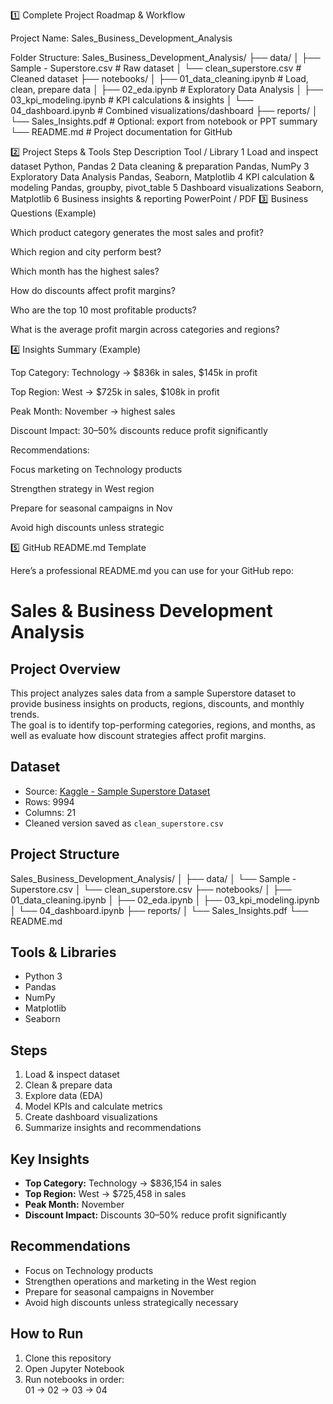 1️⃣ Complete Project Roadmap & Workflow

Project Name: Sales_Business_Development_Analysis

Folder Structure:
Sales_Business_Development_Analysis/
├── data/
│ ├── Sample - Superstore.csv # Raw dataset
│ └── clean_superstore.csv # Cleaned dataset
├── notebooks/
│ ├── 01_data_cleaning.ipynb # Load, clean, prepare data
│ ├── 02_eda.ipynb # Exploratory Data Analysis
│ ├── 03_kpi_modeling.ipynb # KPI calculations & insights
│ └── 04_dashboard.ipynb # Combined visualizations/dashboard
├── reports/
│ └── Sales_Insights.pdf # Optional: export from notebook or PPT summary
└── README.md # Project documentation for GitHub

2️⃣ Project Steps & Tools
Step Description Tool / Library
1 Load and inspect dataset Python, Pandas
2 Data cleaning & preparation Pandas, NumPy
3 Exploratory Data Analysis Pandas, Seaborn, Matplotlib
4 KPI calculation & modeling Pandas, groupby, pivot_table
5 Dashboard visualizations Seaborn, Matplotlib
6 Business insights & reporting PowerPoint / PDF
3️⃣ Business Questions (Example)

Which product category generates the most sales and profit?

Which region and city perform best?

Which month has the highest sales?

How do discounts affect profit margins?

Who are the top 10 most profitable products?

What is the average profit margin across categories and regions?

4️⃣ Insights Summary (Example)

Top Category: Technology → $836k in sales, $145k in profit

Top Region: West → $725k in sales, $108k in profit

Peak Month: November → highest sales

Discount Impact: 30–50% discounts reduce profit significantly

Recommendations:

Focus marketing on Technology products

Strengthen strategy in West region

Prepare for seasonal campaigns in Nov

Avoid high discounts unless strategic

5️⃣ GitHub README.md Template

Here’s a professional README.md you can use for your GitHub repo:

# Sales & Business Development Analysis

## Project Overview

This project analyzes sales data from a sample Superstore dataset to provide business insights on products, regions, discounts, and monthly trends.  
The goal is to identify top-performing categories, regions, and months, as well as evaluate how discount strategies affect profit margins.

## Dataset

- Source: [Kaggle - Sample Superstore Dataset](https://www.kaggle.com/datasets/vivek468/superstore-dataset-final)
- Rows: 9994
- Columns: 21
- Cleaned version saved as `clean_superstore.csv`

## Project Structure

Sales_Business_Development_Analysis/
│
├── data/
│ └── Sample - Superstore.csv
│ └── clean_superstore.csv
├── notebooks/
│ ├── 01_data_cleaning.ipynb
│ ├── 02_eda.ipynb
│ ├── 03_kpi_modeling.ipynb
│ └── 04_dashboard.ipynb
├── reports/
│ └── Sales_Insights.pdf
└── README.md

## Tools & Libraries

- Python 3
- Pandas
- NumPy
- Matplotlib
- Seaborn

## Steps

1. Load & inspect dataset
2. Clean & prepare data
3. Explore data (EDA)
4. Model KPIs and calculate metrics
5. Create dashboard visualizations
6. Summarize insights and recommendations

## Key Insights

- **Top Category:** Technology → $836,154 in sales
- **Top Region:** West → $725,458 in sales
- **Peak Month:** November
- **Discount Impact:** Discounts 30–50% reduce profit significantly

## Recommendations

- Focus on Technology products
- Strengthen operations and marketing in the West region
- Prepare for seasonal campaigns in November
- Avoid high discounts unless strategically necessary

## How to Run

1. Clone this repository
2. Open Jupyter Notebook
3. Run notebooks in order:  
   01 → 02 → 03 → 04
